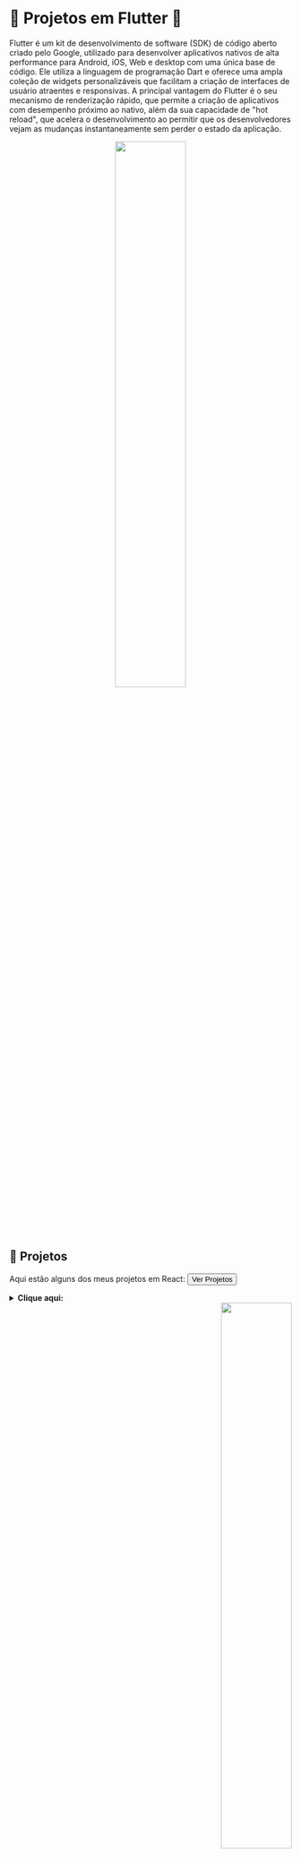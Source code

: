 <div aling="center">
<h1 >🚀 Projetos em Flutter 🚀</h1>
</div>

 Flutter é um kit de desenvolvimento de software (SDK) de código aberto criado pelo Google, utilizado para desenvolver aplicativos nativos de alta performance para Android, iOS, Web e desktop com uma única base de código. Ele utiliza a linguagem de programação Dart e oferece uma ampla coleção de widgets personalizáveis que facilitam a criação de interfaces de usuário atraentes e responsivas. A principal vantagem do Flutter é o seu mecanismo de renderização rápido, que permite a criação de aplicativos com desempenho próximo ao nativo, além da sua capacidade de "hot reload", que acelera o desenvolvimento ao permitir que os desenvolvedores vejam as mudanças instantaneamente sem perder o estado da aplicação.

<div align="center">
  <img src="https://upload.wikimedia.org/wikipedia/commons/4/44/Google-flutter-logo.svg" style="width: 50%; height: auto;">
</div>





## 🚀 Projetos

Aqui estão alguns dos meus projetos em React:
<button style="cursor: pointer;">Ver Projetos</button>

<details>
  <summary><strong>Clique aqui:</strong></summary>

  1. [App de despesas pessoais ](https://github.com/anabellypassos/APPDespesasPessoais) :
🌟 Este projeto é um aplicativo de controle de despesas pessoais que oferece uma interface amigável para adicionar, excluir e visualizar suas compras. Com ele, os usuários podem:
Adicionar novas despesas, especificando os detalhes da compra.
Excluir despesas previamente registradas.
Selecionar a data de cada despesa para um melhor acompanhamento.
Visualizar o total gasto em um período específico através de uma tabela.
🌟



  Sinta-se à vontade para explorar e contribuir para esses projetos! 🌟
</details>

</div>

<div align="end">
  <img src="https://camo.githubusercontent.com/c398a7d9ce902086041fbfeb0c64ae969315aad1edb8e7c5f8e4e557bccdaf0f/68747470733a2f2f74682e62696e672e636f6d2f74682f69642f4f49472e684c39765551774a4573645530383774396f4b793f773d3130323426683d313032342672733d31267069643d496d674465744d61696e" style="width: 50%; height: auto;">
</div>
